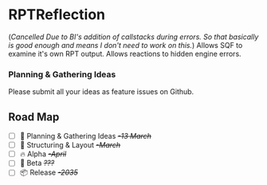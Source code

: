 ﻿# RPTReflection
(*Cancelled Due to BI's addition of callstacks during errors. So that basically is good enough and means I don't need to work on this.*)
Allows SQF to examine it's own RPT output. Allows reactions to hidden engine errors.

### Planning & Gathering Ideas
Please submit all your ideas as feature issues on Github.

## Road Map
* [ ] 📝 Planning & Gathering Ideas ~~_-13 March_~~
* [ ] 🔢 Structuring & Layout ~~_-March_~~
* [ ] 🔥 Alpha ~~_-April_~~
* [ ] 🧯 Beta ~~_???_~~
* [ ] 📦 Release ~~_-2035_~~

